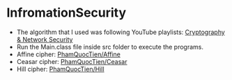# InfromationSecurity
+ The algorithm that I used was following YouTube playlists: [Cryptography & Network Security](https://youtube.com/playlist?list=PLBlnK6fEyqRgJU3EsOYDTW7m6SUmW6kII)
+ Run the Main.class file inside src folder to execute the programs.
+ Affine cipher: [PhamQuocTien/Affine](PhamQuocTien/Affine)
+ Ceasar cipher: [PhamQuocTien/Ceasar](PhamQuocTien/Ceasar)
+ Hill cipher: [PhamQuocTien/Hill](PhamQuocTien/Hill)